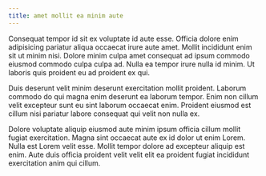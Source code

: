 ```yaml
---
title: amet mollit ea minim aute
---
```


Consequat tempor id sit ex voluptate id aute esse. Officia dolore enim adipisicing pariatur aliqua occaecat irure aute amet. Mollit incididunt enim sit ut minim nisi. Dolore minim culpa amet consequat ad ipsum commodo eiusmod commodo culpa culpa ad. Nulla ea tempor irure nulla id minim. Ut laboris quis proident eu ad proident ex qui.

Duis deserunt velit minim deserunt exercitation mollit proident. Laborum commodo do qui magna enim deserunt ea laborum tempor. Enim non cillum velit excepteur sunt eu sint laborum occaecat enim. Proident eiusmod est cillum nisi pariatur labore consequat qui velit non nulla ex.

Dolore voluptate aliquip eiusmod aute minim ipsum officia cillum mollit fugiat exercitation. Magna sint occaecat aute ex id dolor ut enim Lorem. Nulla est Lorem velit esse. Mollit tempor dolore ad excepteur aliquip est enim. Aute duis officia proident velit velit elit ea proident fugiat incididunt exercitation anim qui cillum.